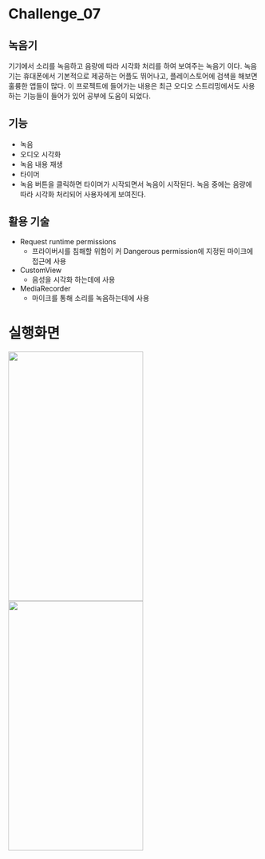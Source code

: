 # Challenge_07
## 녹음기

기기에서 소리를 녹음하고 음량에 따라 시각화 처리를 하여 보여주는 녹음기 이다.
녹음기는 휴대폰에서 기본적으로 제공하는 어플도 뛰어나고, 플레이스토어에 검색을 해보면 훌륭한 앱들이 많다.
이 프로젝트에 들어가는 내용은 최근 오디오 스트리밍에서도 사용하는 기능들이 들어가 있어 공부에 도움이 되었다.


## 기능

* 녹음
* 오디오 시각화
* 녹음 내용 재생
* 타이머
* 녹음 버튼을 클릭하면 타이머가 시작되면서 녹음이 시작된다. 녹음 중에는 음량에 따라 시각화 처리되어 사용자에게 보여진다.


## 활용 기술

* Request runtime permissions
  * 프라이버시를 침해할 위험이 커 Dangerous permission에 지정된 마이크에 접근에 사용
* CustomView
  * 음성을 시각화 하는데에 사용
* MediaRecorder
  * 마이크를 통해 소리를 녹음하는데에 사용


# 실행화면

<img src="https://user-images.githubusercontent.com/74666576/152837471-1d4afdc7-c407-4051-bc59-18cc1d3c5326.jpg" width="270" height="500">
<img src="https://user-images.githubusercontent.com/74666576/152838123-e5103f60-249c-4b55-9b5f-61d9a916768e.gif" width="270" height="500">
